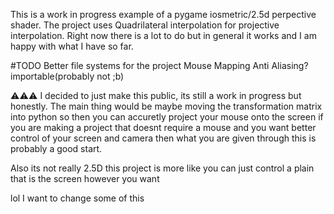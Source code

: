 This is a work in progress example of a pygame iosmetric/2.5d perpective shader. The project uses Quadrilateral interpolation for projective interpolation. Right now there is a lot to do but in general it works
and I am happy with what I have so far.

#TODO
Better file systems for the project
Mouse Mapping
Anti Aliasing?
importable(probably not ;b)

⚠️⚠️⚠️
I decided to just make this public,
its still a work in progress but honestly.
The main thing would be maybe moving the transformation
matrix into python so then you can accuretly project your mouse onto the screen
if you are making a project that doesnt require a mouse and you want better
control of your screen and camera then what you are given through this is probably a good start.

Also its not really 2.5D this project is more like you can just control a plain that is the screen however you want

lol I want to change some of this
